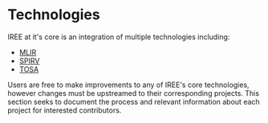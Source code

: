 # Technologies

IREE at it's core is an integration of multiple technologies including:

- [MLIR](./mlir.md)
- [SPIRV](./spirv.md)
- [TOSA](./tosa.md)

Users are free to make improvements to any of IREE's core technologies,
however changes must be upstreamed to their corresponding projects. This
section seeks to document the process and relevant information about each
project for interested contributors.
